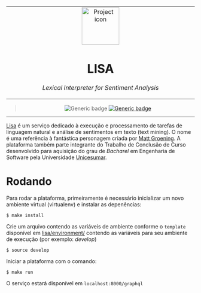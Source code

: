 <table align="center"><tr><td align="center" width="9999">
<img src="https://upload.wikimedia.org/wikipedia/en/thumb/e/ec/Lisa_Simpson.png/220px-Lisa_Simpson.png" align="center" width="100" alt="Project icon">


# LISA

*Lexical Interpreter for Sentiment Analysis*
</td></tr>

</table>    

<div align="center">

>![Generic badge](https://img.shields.io/badge/version-0.1.5-silver.svg)
[![Generic badge](https://img.shields.io/badge/Read_the_docs-wiki-silver.svg)](https://github.com/brunolcarli/Lisa/wiki)
 


</div>

<hr />

[Lisa](https://pt.wikipedia.org/wiki/Lisa_Simpson) é um serviço dedicado à execução e processamento de tarefas de linguagem natural e análise de sentimentos em texto (text mining). O nome é uma referência à fantástica personagem criada por [Matt Groening](https://pt.wikipedia.org/wiki/Matt_Groening). A plataforma também parte integrante do Trabalho de Conclusão de Curso desenvolvido para aquisição do grau de *Bacharel* em Engenharia de Software pela Universidade [Unicesumar](https://www.unicesumar.edu.br/home/).


# Rodando

Para rodar a plataforma, primeiramente é necessário inicializar um novo ambiente virtual (virtualenv) e instalar as depenências:

```
$ make install
```

Crie um arquivo contendo as variáveis de ambiente conforme o `template` disponível em [lisa/environment/](https://github.com/brunolcarli/Lisa/blob/develop/lisa/environment/template) contendo as variáveis para seu ambiente de execução (por exemplo: *develop*)

```
$ source develop
```

Iniciar a plataforma com o comando:

```
$ make run
```


O serviço estará disponível em `localhost:8000/graphql`
